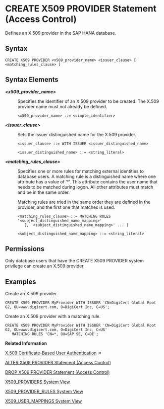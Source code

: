 <!-- loio3b3163d6ad0f4eb9bd73c7c060f49649 -->

# CREATE X509 PROVIDER Statement \(Access Control\)

Defines an X.509 provider in the SAP HANA database.



<a name="loio3b3163d6ad0f4eb9bd73c7c060f49649__section_rpm_5rd_rhb"/>

## Syntax

```
CREATE X509 PROVIDER <x509_provider_name> <issuer_clause> [ <matching_rules_clause> ]
```



<a name="loio3b3163d6ad0f4eb9bd73c7c060f49649__section_hqm_5rd_rhb"/>

## Syntax Elements


<dl>
<dt><b>

*<x509\_provider\_name\>*

</b></dt>
<dd>

Specifies the identifier of an X.509 provider to be created. The X.509 provider name must not already be defined.

```
<x509_provider_name> ::= <simple_identifier>
```



</dd><dt><b>

*<issuer\_clause\>*

</b></dt>
<dd>

Sets the issuer distinguished name for the X.509 provider.

```
<issuer_clause> ::= WITH ISSUER <issuer_distinguished_name>

<issuer_distinguished_name> ::= <string_literal>
```



</dd><dt><b>

*<matching\_rules\_clause\>*

</b></dt>
<dd>

Specifies one or more rules for matching external identities to database users. A matching rule is a distinguished name where one attribute has a value of ‘\*’. This attribute contains the user name that needs to be matched during logon. All other attributes must match and be in the same order.

Matching rules are tried in the same order they are defined in the provider, and the first one that matches is used.

```
<matching_rules_clause> ::= MATCHING RULES '<subject_distinguished_name_mapping>'
   [, '<subject_distinguished_name_mapping>' ... ]

<subject_distinguished_name_mapping> ::= <string_literal>
```



</dd>
</dl>



<a name="loio3b3163d6ad0f4eb9bd73c7c060f49649__section_iqm_5rd_rhb"/>

## Permissions

Only database users that have the CREATE X509 PROVIDER system privilege can create an X.509 provider.



<a name="loio3b3163d6ad0f4eb9bd73c7c060f49649__section_jqm_5rd_rhb"/>

## Examples

Create an X.509 provider.

```
CREATE X509 PROVIDER MyProvider WITH ISSUER 'CN=DigiCert Global Root G2, OU=www.digicert.com, O=DigiCert Inc, C=US';
```

Create an X.509 provider with a matching rule.

```
CREATE X509 PROVIDER MyProvider WITH ISSUER 'CN=DigiCert Global Root G2, OU=www.digicert.com, O=DigiCert Inc, C=US'
   MATCHING RULES 'CN=*, OU=SAP SE, C=DE';
```

**Related Information**  


[X.509 Certificate-Based User Authentication](https://help.sap.com/viewer/a1317de16a1e41a6b0ff81849d80713c/2024_3_QRC/en-US/2b335f7eec6a450095f110ea961d77cc.html "SAP HANA supports X.509 client certificates for user authentication in single sign-on environments. In particular, X.509 certificate-based authentication can be used for technical users to secure system-to-system integration.") :arrow_upper_right:

[ALTER X509 PROVIDER Statement \(Access Control\)](alter-x509-provider-statement-access-control-4f7e59d.md "Alters an X.509 provider in the SAP HANA database.")

[DROP X509 PROVIDER Statement \(Access Control\)](drop-x509-provider-statement-access-control-f7a37e8.md "Drops an X.509 provider in the SAP HANA database.")

[X509\_PROVIDERS System View](../../020-System-Views-Reference/021-System-Views/x509-providers-system-view-07a3627.md "Lists all of the X.509 providers configured in the SAP HANA database.")

[X509\_PROVIDER\_RULES System View](../../020-System-Views-Reference/021-System-Views/x509-provider-rules-system-view-2457e71.md "Lists all of the matching rules for X.509 providers.")

[X509\_USER\_MAPPINGS System View](../../020-System-Views-Reference/021-System-Views/x509-user-mappings-system-view-210347f.md "Shows the X.509 certificates that are known for each user.")

